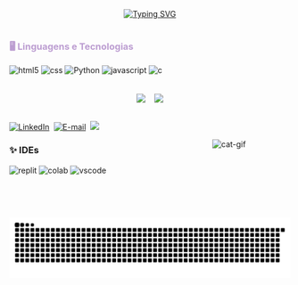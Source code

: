 <div align="center">
  <a href="https://git.io/typing-svg">
    <a href="https://git.io/typing-svg"><img src="https://readme-typing-svg.demolab.com?font=Fira+Code&duration=4500&pause=1000&color=F0DCD4&width=435&lines=%E2%9C%A7%CB%96%C2%B0.+Ol%C3%A1!+Seja+bem-vindo!+%E2%9C%A7%CB%96%C2%B0." alt="Typing SVG" /></a>
  </a>
</div>

#

### <span style="color:#bc9dd1">🖥️ Linguagens e Tecnologias</span>
</div>
<div>
    <img align="center"  alt="html5" height="30" weight="40" src="https://cdn.jsdelivr.net/gh/devicons/devicon@latest/icons/html5/html5-original-wordmark.svg" >
    <img align="center"  alt="css"  height="30" weight="40"src="https://cdn.jsdelivr.net/gh/devicons/devicon@latest/icons/css3/css3-original-wordmark.svg" >
    <img align="center"  alt="Python" height="30" weight="40"src="https://cdn.jsdelivr.net/gh/devicons/devicon@latest/icons/python/python-original.svg"/>
    <img align="center"  alt="javascript" height="30" weight="40" src="https://cdn.jsdelivr.net/gh/devicons/devicon@latest/icons/javascript/javascript-original.svg"/>
    <img align="center" alt="c" height="30" weight="40" src="https://cdn.jsdelivr.net/gh/devicons/devicon@latest/icons/c/c-original.svg"/>
</div><br><br>

<div align="center">
  <img height="160em" src="https://github-readme-stats.vercel.app/api?username=nathalimf&theme=rose&show_icons=true" />
  &nbsp;&nbsp;
  <img height="160em" src="https://github-readme-stats.vercel.app/api/top-langs/?username=nathalimf&theme=rose&layout=compact"/>
</div>


##
[![LinkedIn](https://img.shields.io/badge/LinkedIn-0077B5?style=for-the-badge&logo=linkedin&logoColor=white)](https://www.linkedin.com/in/martinsnathali/)&nbsp;
[![E-mail](https://img.shields.io/badge/-Email-000?style=for-the-badge&logo=microsoft-outlook&logoColor=FFFFFF)](mailto:nathalimartinsferreira@gmail.com)&nbsp;
<a href="https://www.instagram.com/naatrix_/" target="_blank"><img src="https://img.shields.io/badge/Instagram-%23E4405F.svg?style=for-the-badge&logo=Instagram&logoColor=white" target="_blank"></a>
<div>
<img align="right" alt="cat-gif" height="140" width="140" right="100" src="https://s6.gifyu.com/images/bMwfn.gif">
</div>


### ✨ IDEs
<div>
    <img align="center"  alt="replit" height="30" weight="40"src="https://cdn.jsdelivr.net/gh/devicons/devicon@latest/icons/replit/replit-original.svg" />
    <img align="center"  alt="colab" src="https://img.shields.io/badge/Colab-F9AB00?style=for-the-badge&logo=googlecolab&color=525252">
    <img align="center"  alt="vscode" height="30" weight="40" src="https://cdn.jsdelivr.net/gh/devicons/devicon@latest/icons/vscode/vscode-original.svg" />    
</div>
          
<picture align="center">
  <source media="(prefers-color-scheme: dark)" srcset="https://raw.githubusercontent.com/nathalimf/nathalimf/output/github-contribution-grid-snake-dark.svg">
  <source media="(prefers-color-scheme: light)" srcset="https://raw.githubusercontent.com/nathalimf/nathalimf/output/github-contribution-grid-snake-dark.svg">
  <img align="center" alt="github contribution grid snake animation" src="https://raw.githubusercontent.com/nathalimf/nathalimf/output/github-contribution-grid-snake.svg">
</picture>
